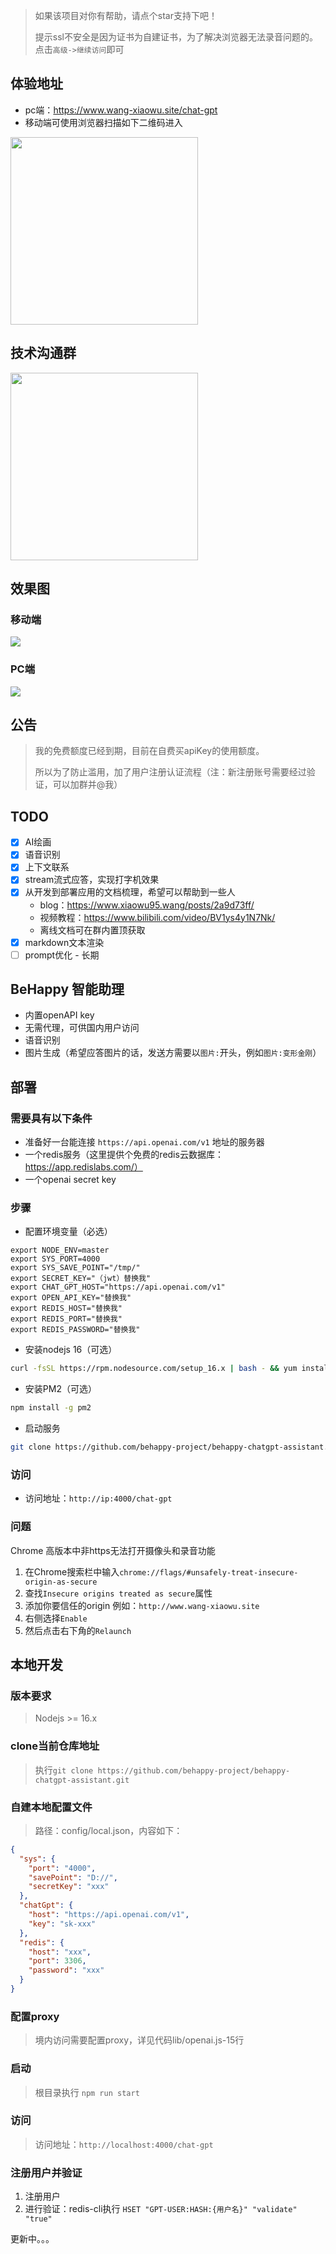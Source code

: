 > 如果该项目对你有帮助，请点个star支持下吧！
> 
> 提示ssl不安全是因为证书为自建证书，为了解决浏览器无法录音问题的。点击`高级->继续访问`即可

## 体验地址
- pc端：https://www.wang-xiaowu.site/chat-gpt
- 移动端可使用浏览器扫描如下二维码进入

<a href="https://cdn.jsdelivr.net/gh/wang-xiaowu/picture_repository@master/chat-gpt-qrcode.png">
  <img align="center" src="https://cdn.jsdelivr.net/gh/wang-xiaowu/picture_repository@master/chat-gpt-qrcode.png" width="300px"/>
</a>

## 技术沟通群
<img src="https://raw.githubusercontent.com/wang-xiaowu/picture_repository/master/behappy_group.jpg" width="300px">

## 效果图
### 移动端
![](https://raw.githubusercontent.com/wang-xiaowu/picture_repository/master/chat-gpt-mobile.gif)

### PC端
![](https://raw.githubusercontent.com/wang-xiaowu/picture_repository/master/chat-gpt-pc.gif)

## 公告
> 我的免费额度已经到期，目前在自费买apiKey的使用额度。
> 
> 所以为了防止滥用，加了用户注册认证流程（注：新注册账号需要经过验证，可以加群并@我）


## TODO
- [x] AI绘画
- [x] 语音识别
- [x] 上下文联系
- [x] stream流式应答，实现打字机效果
- [x] 从开发到部署应用的文档梳理，希望可以帮助到一些人
  - blog：https://www.xiaowu95.wang/posts/2a9d73ff/
  - 视频教程：https://www.bilibili.com/video/BV1ys4y1N7Nk/
  - 离线文档可在群内置顶获取
- [x] markdown文本渲染
- [ ] prompt优化 - 长期

## BeHappy 智能助理
- 内置openAPI key
- 无需代理，可供国内用户访问
- 语音识别
- 图片生成（希望应答图片的话，发送方需要以`图片:`开头，例如`图片:变形金刚`）

## 部署

### 需要具有以下条件

- 准备好一台能连接 `https://api.openai.com/v1` 地址的服务器
- 一个redis服务（这里提供个免费的redis云数据库：https://app.redislabs.com/）
- 一个openai secret key

### 步骤

- 配置环境变量（必选）
```env
export NODE_ENV=master
export SYS_PORT=4000
export SYS_SAVE_POINT="/tmp/"
export SECRET_KEY="（jwt）替换我"
export CHAT_GPT_HOST="https://api.openai.com/v1"
export OPEN_API_KEY="替换我"
export REDIS_HOST="替换我"
export REDIS_PORT="替换我"
export REDIS_PASSWORD="替换我"
```

- 安装nodejs 16（可选）
```bash
curl -fsSL https://rpm.nodesource.com/setup_16.x | bash - && yum install -y nodejs && npm install -g n && n 16.0.0-tls
```

- 安装PM2（可选）
```bash
npm install -g pm2
```

- 启动服务
```bash
git clone https://github.com/behappy-project/behappy-chatgpt-assistant.git && cd behappy-chatgpt-assistant && npm install && npm run pm2 && pm2 logs behappy-chatgpt-assistant
```

### 访问

- 访问地址：`http://ip:4000/chat-gpt`

### 问题
Chrome 高版本中非https无法打开摄像头和录音功能
1. 在Chrome搜索栏中输入`chrome://flags/#unsafely-treat-insecure-origin-as-secure`
2. 查找`Insecure origins treated as secure`属性
3. 添加你要信任的origin 例如：`http://www.wang-xiaowu.site`
4. 右侧选择`Enable`
5. 然后点击右下角的`Relaunch`

## 本地开发

### 版本要求

> Nodejs >= 16.x

### clone当前仓库地址
> 执行`git clone https://github.com/behappy-project/behappy-chatgpt-assistant.git`

### 自建本地配置文件

> 路径：config/local.json，内容如下：

```json
{
  "sys": {
    "port": "4000",
    "savePoint": "D://",
    "secretKey": "xxx"
  },
  "chatGpt": {
    "host": "https://api.openai.com/v1",
    "key": "sk-xxx"
  },
  "redis": {
    "host": "xxx",
    "port": 3306,
    "password": "xxx"
  }
}
```
### 配置proxy
> 境内访问需要配置proxy，详见代码lib/openai.js-15行

### 启动
> 根目录执行 `npm run start`

### 访问
> 访问地址：`http://localhost:4000/chat-gpt`

### 注册用户并验证
1. 注册用户
2. 进行验证：redis-cli执行 `HSET "GPT-USER:HASH:{用户名}" "validate" "true"`

更新中。。。
